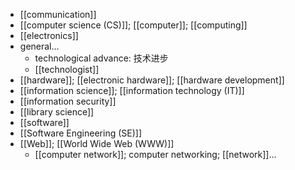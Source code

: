 - [[communication]]
- [[computer science (CS)]]; [[computer]]; [[computing]]
- [[electronics]]
- general...
    - technological advance: 技术进步 
    - [[technologist]]
- [[hardware]]; [[electronic hardware]]; [[hardware development]]
- [[information science]]; [[information technology (IT)]]
- [[information security]]
- [[library science]]
- [[software]]
- [[Software Engineering (SE)]]
- [[Web]]; [[World Wide Web (WWW)]]
    - [[computer network]]; computer networking; [[network]]...
